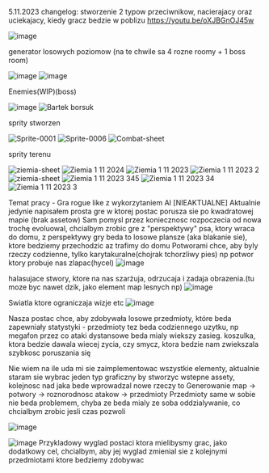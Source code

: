 5.11.2023
changelog: 
stworzenie 2 typow przeciwnikow, nacierajacy oraz uciekajacy, kiedy gracz bedzie w poblizu
https://youtu.be/oXJBGnOJ45w

![image](https://github.com/DefinitelyDes/Techniczna-praca-nowatorska/assets/105553536/3bcf4e08-f934-4ab2-9246-93d07cfda086)

generator losowych poziomow (na te chwile sa 4 rozne roomy + 1 boss room) 


![image](https://github.com/DefinitelyDes/Techniczna-praca-nowatorska/assets/105553536/5d2190d8-746c-4ff2-b42a-a5ea21223125)
![image](https://github.com/DefinitelyDes/Techniczna-praca-nowatorska/assets/105553536/9985dd43-e089-43bc-ba1d-012c4ce8f5e0)

Enemies(WIP)(boss)


![image](https://github.com/DefinitelyDes/Techniczna-praca-nowatorska/assets/105553536/de52ae1a-75c1-4022-a7c2-d22ae2e6f493)
![Bartek borsuk](https://github.com/DefinitelyDes/Techniczna-praca-nowatorska/assets/105553536/6cea2af0-5a8f-4ffe-aedc-ac365331a479)

sprity stworzen


![Sprite-0001](https://github.com/DefinitelyDes/Techniczna-praca-nowatorska/assets/105553536/233205b1-300b-4cbb-8463-3a81b05d9f51)
![Sprite-0006](https://github.com/DefinitelyDes/Techniczna-praca-nowatorska/assets/105553536/9cf5bcf1-a951-49ec-9f1e-410b4b443b1e)
![Combat-sheet](https://github.com/DefinitelyDes/Techniczna-praca-nowatorska/assets/105553536/ceaee230-4ad0-493d-aed0-84cdc9012355)


sprity terenu





![ziemia-sheet](https://github.com/DefinitelyDes/Techniczna-praca-nowatorska/assets/105553536/611c46d3-4722-4959-80fd-c96238622a8f)
![Ziemia 1 11 2024](https://github.com/DefinitelyDes/Techniczna-praca-nowatorska/assets/105553536/55575317-6a90-4db5-8694-7bfb09499fb9)
![Ziemia 1 11 2023](https://github.com/DefinitelyDes/Techniczna-praca-nowatorska/assets/105553536/d81f9950-05d9-4181-bec7-72c44165d62d)
![Ziemia 1 11 2023 2](https://github.com/DefinitelyDes/Techniczna-praca-nowatorska/assets/105553536/a2e6f059-1d1f-4bfe-9f31-5a1613a906d9)
![ziemia-sheet](https://github.com/DefinitelyDes/Techniczna-praca-nowatorska/assets/105553536/8e09cc13-def4-40d1-84bc-a29eab56c107)
![Ziemia 1 11 2023 345](https://github.com/DefinitelyDes/Techniczna-praca-nowatorska/assets/105553536/f05cbd0b-1fc2-452f-9669-6358ffb234b3)
![Ziemia 1 11 2023 34](https://github.com/DefinitelyDes/Techniczna-praca-nowatorska/assets/105553536/afe21911-9a69-4294-a0f0-ecd9b7fd003d)
![Ziemia 1 11 2023 3](https://github.com/DefinitelyDes/Techniczna-praca-nowatorska/assets/105553536/736558fe-e2be-405c-b8f4-db7cd39e1c97)




Temat pracy - Gra rogue like z wykorzytaniem AI
[NIEAKTUALNE]
Aktualnie jedynie napisałem prosta gre w ktorej postac porusza sie po kwadratowej mapie (brak assetow) 
Sam pomysl przez koniecznosc rozpoczecia od nowa trochę evoluowal, chcialbym zrobic gre z "perspektywy" psa, ktory wraca do domu, z perspektywy gry beda to losowe plansze (aka blakanie sie), ktore bedziemy przechodzic az trafimy do domu
Potworami chce, aby byly rzeczy codzienne, tylko karytakuralne(chojrak tchorzliwy pies)
 np potwor ktory probuje nas zlapac(hycel)
 ![image](https://github.com/DefinitelyDes/Techniczna-praca-nowatorska/assets/105553536/e85c0c3f-4b3b-4c65-ab8d-816a87b7828b)

 halasujace stwory, ktore na nas szarżuja, odrzucaja i zadaja obrazenia.(tu moze byc nawet dzik, jako element map lesnych np)
 ![image](https://github.com/DefinitelyDes/Techniczna-praca-nowatorska/assets/105553536/4d55c9bb-5f4a-4092-ba3d-9d1817b23a18)

 Swiatla ktore ograniczaja wizje etc
 ![image](https://github.com/DefinitelyDes/Techniczna-praca-nowatorska/assets/105553536/0f050e07-0ace-4f56-95f6-9b5f5a66a1e2)

Nasza postac chce, aby zdobywała losowe przedmioty, które beda zapewniały statystyki - przedmioty tez beda codziennego uzytku, np megafon przez co ataki dystansowe beda mialy wiekszy zasieg. koszulka, ktora bedzie dawala wiecej zycia, czy smycz, ktora bedzie nam zwiekszala szybkosc poruszania się

Nie wiem na ile uda mi sie zaimplementowac wszystkie elementy, aktualnie staram sie wybrac jeden typ graficzny by stworzyc wstepne assety, kolejnosc nad jaka bede wprowadzal nowe rzeczy to Generowanie map -> potwory -> roznorodnosc atakow -> przedmioty
Przedmioty same w sobie nie beda problemem, chyba ze beda mialy ze soba oddzialywanie, co chcialbym zrobic jesli czas pozwoli

![image](https://github.com/DefinitelyDes/Techniczna-praca-nowatorska/assets/105553536/d3010c78-d731-488c-8c1d-bf74e074cfc1)

![image](https://github.com/DefinitelyDes/Techniczna-praca-nowatorska/assets/105553536/fe799081-c461-4463-9ad0-da182c79e9e4)
Przykladowy wyglad postaci ktora mielibysmy grac, jako dodatkowy cel, chcialbym, aby jej wyglad zmienial sie z kolejnymi przedmiotami ktore bedziemy zdobywac
